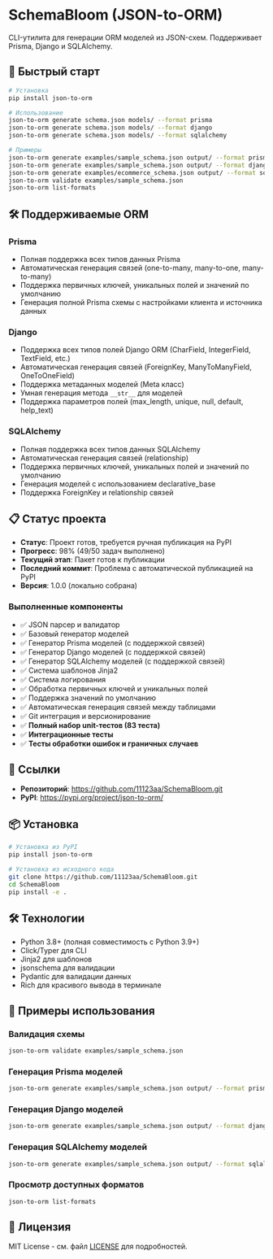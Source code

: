 # SchemaBloom (JSON-to-ORM)

CLI-утилита для генерации ORM моделей из JSON-схем. Поддерживает Prisma, Django и SQLAlchemy.

## 🚀 Быстрый старт

```bash
# Установка
pip install json-to-orm

# Использование
json-to-orm generate schema.json models/ --format prisma
json-to-orm generate schema.json models/ --format django
json-to-orm generate schema.json models/ --format sqlalchemy

# Примеры
json-to-orm generate examples/sample_schema.json output/ --format prisma
json-to-orm generate examples/sample_schema.json output/ --format django
json-to-orm generate examples/ecommerce_schema.json output/ --format sqlalchemy
json-to-orm validate examples/sample_schema.json
json-to-orm list-formats
```

## 🛠 Поддерживаемые ORM

### Prisma
- Полная поддержка всех типов данных Prisma
- Автоматическая генерация связей (one-to-many, many-to-one, many-to-many)
- Поддержка первичных ключей, уникальных полей и значений по умолчанию
- Генерация полной Prisma схемы с настройками клиента и источника данных

### Django
- Поддержка всех типов полей Django ORM (CharField, IntegerField, TextField, etc.)
- Автоматическая генерация связей (ForeignKey, ManyToManyField, OneToOneField)
- Поддержка метаданных моделей (Meta класс)
- Умная генерация метода `__str__` для моделей
- Поддержка параметров полей (max_length, unique, null, default, help_text)

### SQLAlchemy
- Полная поддержка всех типов данных SQLAlchemy
- Автоматическая генерация связей (relationship)
- Поддержка первичных ключей, уникальных полей и значений по умолчанию
- Генерация моделей с использованием declarative_base
- Поддержка ForeignKey и relationship связей

## 📋 Статус проекта

- **Статус**: Проект готов, требуется ручная публикация на PyPI
- **Прогресс**: 98% (49/50 задач выполнено)
- **Текущий этап**: Пакет готов к публикации
- **Последний коммит**: Проблема с автоматической публикацией на PyPI
- **Версия**: 1.0.0 (локально собрана)

### Выполненные компоненты
- ✅ JSON парсер и валидатор
- ✅ Базовый генератор моделей
- ✅ Генератор Prisma моделей (с поддержкой связей)
- ✅ Генератор Django моделей (с поддержкой связей)
- ✅ Генератор SQLAlchemy моделей (с поддержкой связей)
- ✅ Система шаблонов Jinja2
- ✅ Система логирования
- ✅ Обработка первичных ключей и уникальных полей
- ✅ Поддержка значений по умолчанию
- ✅ Автоматическая генерация связей между таблицами
- ✅ Git интеграция и версионирование
- ✅ **Полный набор unit-тестов (83 теста)**
- ✅ **Интеграционные тесты**
- ✅ **Тесты обработки ошибок и граничных случаев**

## 🔗 Ссылки

- **Репозиторий**: https://github.com/11123aa/SchemaBloom.git
- **PyPI**: https://pypi.org/project/json-to-orm/

## 📦 Установка

```bash
# Установка из PyPI
pip install json-to-orm

# Установка из исходного кода
git clone https://github.com/11123aa/SchemaBloom.git
cd SchemaBloom
pip install -e .
```

## 🛠 Технологии

- Python 3.8+ (полная совместимость с Python 3.9+)
- Click/Typer для CLI
- Jinja2 для шаблонов
- jsonschema для валидации
- Pydantic для валидации данных
- Rich для красивого вывода в терминале

## 📖 Примеры использования

### Валидация схемы
```bash
json-to-orm validate examples/sample_schema.json
```

### Генерация Prisma моделей
```bash
json-to-orm generate examples/sample_schema.json output/ --format prisma
```

### Генерация Django моделей
```bash
json-to-orm generate examples/sample_schema.json output/ --format django
```

### Генерация SQLAlchemy моделей
```bash
json-to-orm generate examples/sample_schema.json output/ --format sqlalchemy
```

### Просмотр доступных форматов
```bash
json-to-orm list-formats
```

## 📄 Лицензия

MIT License - см. файл [LICENSE](LICENSE) для подробностей.